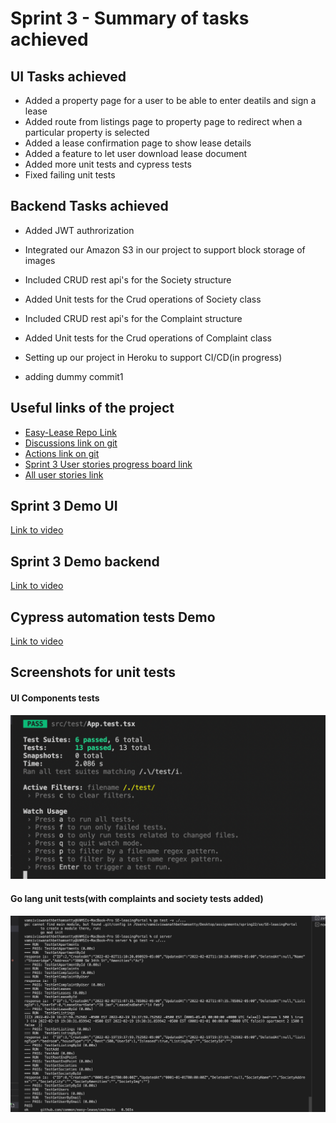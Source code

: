 # Sprint 3 - Summary of tasks achieved

## UI Tasks achieved
- Added a property page for a user to be able to enter deatils and sign a lease
- Added route from listings page to property page to redirect when a particular property is selected
- Added a lease confirmation page to show lease details
- Added a feature to let user download lease document
- Added more unit tests and cypress tests
- Fixed failing unit tests

## Backend Tasks achieved
- Added JWT authrorization
- Integrated our Amazon S3 in our project to support block storage of images
- Included CRUD rest api's for the Society structure
- Added Unit tests for the Crud operations of Society class
- Included CRUD rest api's for the Complaint structure
- Added Unit tests for the Crud operations of Complaint class
- Setting up our project in Heroku to support CI/CD(in progress)

- adding dummy commit1
## Useful links of the project
- [Easy-Lease Repo Link](https://github.com/rahulvemula/SE-leasingPortal) 
- [Discussions link on git](https://github.com/rahulvemula/SE-leasingPortal/discussions)
- [Actions link on git](https://github.com/rahulvemula/SE-leasingPortal/actions)
- [Sprint 3 User stories progress board link](https://github.com/rahulvemula/SE-leasingPortal/projects/3)
- [All user stories link](https://github.com/rahulvemula/SE-leasingPortal/issues)


## Sprint 3 Demo UI
[Link to video](https://youtu.be/1P5J-h7Prhs)

## Sprint 3 Demo backend
[Link to video](https://www.youtube.com/watch?v=VbkglHKMGxI)

## Cypress automation tests Demo
[Link to video](https://youtu.be/uM3tJRtxgXo)



## Screenshots for unit tests

#### UI Components tests
![](Screenshots/ComponentsUnitTestsSprint3.png)

#### Go lang unit tests(with complaints and society tests added)
![Alt text](Screenshots/GoLangUnitTestsSprint3.png?raw=true "Title")

